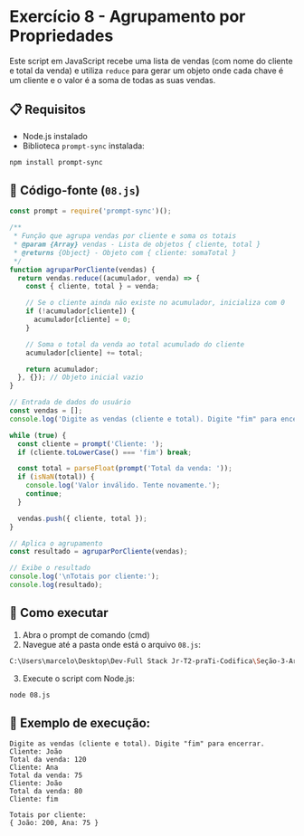 
# Exercício 8 - Agrupamento por Propriedades

Este script em JavaScript recebe uma lista de vendas (com nome do cliente e total da venda) e utiliza `reduce` para gerar um objeto onde cada chave é um cliente e o valor é a soma de todas as suas vendas.


## 📋 Requisitos

- Node.js instalado  
- Biblioteca `prompt-sync` instalada:
```bash
npm install prompt-sync
```

## 📄 Código-fonte (`08.js`)
```javascript
const prompt = require('prompt-sync')(); 

/**
 * Função que agrupa vendas por cliente e soma os totais
 * @param {Array} vendas - Lista de objetos { cliente, total }
 * @returns {Object} - Objeto com { cliente: somaTotal }
 */
function agruparPorCliente(vendas) {
  return vendas.reduce((acumulador, venda) => {
    const { cliente, total } = venda;

    // Se o cliente ainda não existe no acumulador, inicializa com 0
    if (!acumulador[cliente]) {
      acumulador[cliente] = 0;
    }

    // Soma o total da venda ao total acumulado do cliente
    acumulador[cliente] += total;

    return acumulador;
  }, {}); // Objeto inicial vazio
}

// Entrada de dados do usuário
const vendas = [];
console.log('Digite as vendas (cliente e total). Digite "fim" para encerrar.');

while (true) {
  const cliente = prompt('Cliente: ');
  if (cliente.toLowerCase() === 'fim') break;

  const total = parseFloat(prompt('Total da venda: '));
  if (isNaN(total)) {
    console.log('Valor inválido. Tente novamente.');
    continue;
  }

  vendas.push({ cliente, total });
}

// Aplica o agrupamento
const resultado = agruparPorCliente(vendas);

// Exibe o resultado
console.log('\nTotais por cliente:');
console.log(resultado);

```

## 🚀 Como executar

1. Abra o prompt de comando (cmd)
2. Navegue até a pasta onde está o arquivo `08.js`:
```bash
C:\Users\marcelo\Desktop\Dev-Full Stack Jr-T2-praTi-Codifica\Seção-3-Arrays-Objetos-Complexos\Agrupamento-por-Propriedades

```
3. Execute o script com Node.js:
```bash
node 08.js
```

## 📌 Exemplo de execução:

```
Digite as vendas (cliente e total). Digite "fim" para encerrar.
Cliente: João
Total da venda: 120
Cliente: Ana
Total da venda: 75
Cliente: João
Total da venda: 80
Cliente: fim

Totais por cliente:
{ João: 200, Ana: 75 }

```
